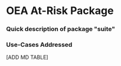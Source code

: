 # OEA At-Risk Package


### Quick description of package "suite"

### Use-Cases Addressed
\[ADD MD TABLE\] 
###
